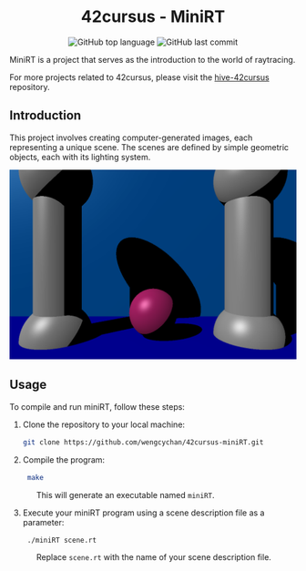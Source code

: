 <h1 align="center">42cursus - MiniRT</h1>

<p align="center">
	<img alt="GitHub top language" src="https://img.shields.io/github/languages/top/wengcychan/42cursus-miniRT?style=plastic&color=blue&label=C%20language&logo=42"/>
	<img alt="GitHub last commit" src="https://img.shields.io/github/last-commit/wengcychan/42cursus-miniRT?style=plastic&color=green&logo=42"/>
</p>

MiniRT is a project that serves as the introduction to the world of raytracing.

For more projects related to 42cursus, please visit the [hive-42cursus](https://github.com/wengcychan/hive-42cursus.git) repository.

## Introduction

This project involves creating computer-generated images, each representing a unique scene. The scenes are defined by simple geometric objects, each with its lighting system.

![Column image](./images/column.png)

## Usage

To compile and run miniRT, follow these steps:

1. Clone the repository to your local machine:

   ```bash
   git clone https://github.com/wengcychan/42cursus-miniRT.git
	```

2. Compile the program:

   ```bash
	make
	```
&nbsp;&nbsp;&nbsp;&nbsp;&nbsp;&nbsp;&nbsp;&nbsp;&nbsp;&nbsp;&nbsp; This will generate an executable named `miniRT`.

3. Execute your miniRT program using a scene description file as a parameter:

   ```bash
	./miniRT scene.rt
	```
&nbsp;&nbsp;&nbsp;&nbsp;&nbsp;&nbsp;&nbsp;&nbsp;&nbsp;&nbsp;&nbsp; Replace `scene.rt` with the name of your scene description file.
